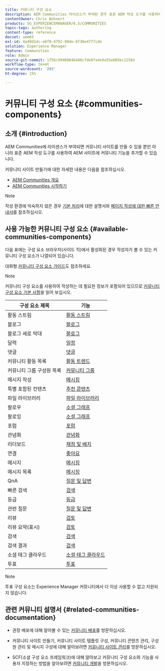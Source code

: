 ```yaml
---
title: 커뮤니티 구성 요소
description: AEM Communities 라이선스가 부여된 경우 표준 AEM 작성 도구를 사용하여 모든 AEM 사이트에 커뮤니티 기능을 추가할 수 있습니다.
contentOwner: Chris Bohnert
products: SG_EXPERIENCEMANAGER/6.5/COMMUNITIES
topic-tags: authoring
content-type: reference
docset: aem65
exl-id: 4a49d14c-e6f0-4791-904e-8f30e47f7cde
solution: Experience Manager
feature: Communities
role: Admin
source-git-commit: 1f56c99980846400cfde8fa4e9a55e885bc2258d
workflow-type: tm+mt
source-wordcount: '293'
ht-degree: 15%

---
```


# 커뮤니티 구성 요소 {#communities-components}

## 소개 {#introduction}

AEM Communities에 라이센스가 부여되면 커뮤니티 사이트를 만들 수 있을 뿐만 아니라 표준 AEM 작성 도구를 사용하여 AEM 사이트에 커뮤니티 기능을 추가할 수 있습니다.

커뮤니티 사이트 만들기에 대한 자세한 내용은 다음을 참조하십시오.

* [AEM Communities 개요](/help/communities/overview.md)
* [AEM Communities 시작하기](/help/communities/getting-started.md)

>[!NOTE]
>
>작성 환경에 익숙하지 않은 경우 [기본 처리](/help/sites-authoring/basic-handling.md)에 대한 설명서와 [페이지 작성에 대한 빠른 안내서](/help/sites-authoring/qg-page-authoring.md)를 참조하십시오.

## 사용 가능한 커뮤니티 구성 요소 {#available-communities-components}

다음 표에는 구성 요소 브라우저(사이드 킥)에서 활성화된 경우 작성자가 볼 수 있는 커뮤니티 구성 요소가 나열되어 있습니다.

대화형 [커뮤니티 구성 요소 가이드](/help/communities/components-guide.md)도 참조하세요.

>[!NOTE]
>
>커뮤니티 구성 요소를 사용하여 작성하는 데 필요한 정보가 포함되어 있으므로 [커뮤니티 구성 요소 기본 사항](/help/communities/basics.md)을 읽어 보십시오.

| **구성 요소 제목** | **기능** |
|---|---|
| 활동 스트림 | [활동 스트림](/help/communities/activities.md) |
| 블로그 | [블로그](/help/communities/blog-feature.md) |
| 블로그 세로 막대 | [블로그](/help/communities/blog-feature.md) |
| 달력 | [일정](/help/communities/calendar.md) |
| 댓글 | [댓글](/help/communities/comments.md) |
| 커뮤니티 활동 목록 | [활동 트렌드](/help/communities/trends.md) |
| 커뮤니티 그룹 구성원 목록 | [커뮤니티 그룹](/help/communities/creating-groups.md) |
| 메시지 작성 | [메시징](/help/communities/configure-messaging.md) |
| 특별 포함된 컨텐츠 | [추천 콘텐츠](/help/communities/featured.md) |
| 파일 라이브러리 | [파일 라이브러리](/help/communities/file-library.md) |
| 팔로우 | [소셜 그래프](/help/communities/socialgraph.md) |
| 팔로잉 | [소셜 그래프](/help/communities/socialgraph.md) |
| 포럼 | [포럼](/help/communities/forum.md) |
| 관념화 | [관념화](/help/communities/ideation-feature.md) |
| 리더보드 | [채점 및 배지](/help/communities/enabling-leaderboard.md) |
| 연결 | [좋아요](/help/communities/liking.md) |
| 메시지 | [메시징](/help/communities/configure-messaging.md) |
| 메시지 목록 | [메시징](/help/communities/configure-messaging.md) |
| QnA | [질문 및 답변](/help/communities/working-with-qna.md) |
| 빠른 검색 | [검색](/help/communities/search.md) |
| 등급 | [등급](/help/communities/rating.md) |
| 관련 질문 | [질문 및 답변](/help/communities/working-with-qna.md) |
| 리뷰 | [검토](/help/communities/reviews.md) |
| 리뷰 요약(표시) | [검토](/help/communities/reviews.md) |
| 검색 | [검색](/help/communities/search.md) |
| 검색 결과 | [검색](/help/communities/search.md) |
| 소셜 태그 클라우드 | [소셜 태그 클라우드](/help/communities/tagcloud.md) |
| 투표 | [투표](/help/communities/voting.md) |

>[!NOTE]
>
>투표 구성 요소는 Experience Manager 커뮤니티에서 더 이상 사용할 수 없고 지원되지 않습니다.

## 관련 커뮤니티 설명서 {#related-communities-documentation}

* 권장 배포에 대해 알아볼 수 있는 [커뮤니티 배포](/help/communities/deploy-communities.md)를 방문하십시오.

* 커뮤니티 사이트 만들기, 커뮤니티 사이트 템플릿 구성, 커뮤니티 콘텐츠 관리, 구성원 관리 및 메시지 구성에 대해 알아보려면 [커뮤니티 사이트 관리](/help/communities/administer-landing.md)를 방문하십시오.

* SCF(소셜 구성 요소 프레임워크)에 대해 알아보고 커뮤니티 구성 요소와 기능을 사용자 지정하는 방법을 알아보려면 [커뮤니티 개발](/help/communities/communities.md)을 방문하십시오.
